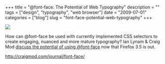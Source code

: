 +++
title = "@font-face: The Potential of Web Typography"
description = ""
tags = ["design", "typography", "web browser"]
date = "2009-07-01"
categories = ["blog"]
slug = "font-face-potential-web-typography"
+++



  <div class="notebook-screenshot"><a href="http://craigmod.com/journal/font-face/"><img src="//media.konigi.com/notebook/font-face-potential.jpg" class="notebook-image" /></a></div><p>How can @font-face be used with currently implemented CSS selectors to create engaging, nuanced and more mature typography? Ian Lynam &amp; Craig Mod <a href="http://craigmod.com/journal/font-face/">discuss the potential of using @font-face</a> now that Firefox 3.5 is out. </p>
    
  <a href="http://craigmod.com/journal/font-face/">http://craigmod.com/journal/font-face/</a>
